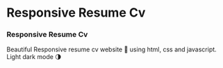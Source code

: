 # Responsive Resume Cv
### Responsive Resume Cv 
Beautiful Responsive resume cv website 📄 using html, css and javascript. Light dark mode 🌗
